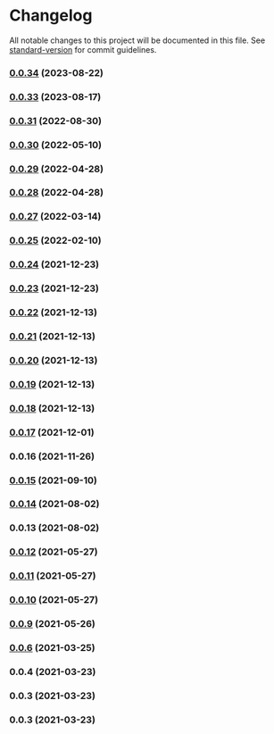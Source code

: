 # Changelog

All notable changes to this project will be documented in this file. See [standard-version](https://github.com/conventional-changelog/standard-version) for commit guidelines.

### [0.0.34](https://github.com/fe-admin/fe-admin-component/compare/v0.0.33...v0.0.34) (2023-08-22)

### [0.0.33](https://github.com/fe-admin/fe-admin-component/compare/v0.0.31...v0.0.33) (2023-08-17)

### [0.0.31](https://github.com/fe-admin/fe-admin-component/compare/v0.0.30...v0.0.31) (2022-08-30)

### [0.0.30](https://github.com/fe-admin/fe-admin-component/compare/v0.0.29...v0.0.30) (2022-05-10)

### [0.0.29](https://github.com/fe-admin/fe-admin-component/compare/v0.0.28...v0.0.29) (2022-04-28)

### [0.0.28](https://github.com/fe-admin/fe-admin-component/compare/v0.0.27...v0.0.28) (2022-04-28)

### [0.0.27](https://github.com/fe-admin/fe-admin-component/compare/v0.0.26...v0.0.27) (2022-03-14)

### [0.0.25](https://github.com/fe-admin/fe-admin-component/compare/v0.0.24...v0.0.25) (2022-02-10)

### [0.0.24](https://github.com/fe-admin/fe-admin-component/compare/v0.0.23...v0.0.24) (2021-12-23)

### [0.0.23](https://github.com/fe-admin/fe-admin-component/compare/v0.0.22...v0.0.23) (2021-12-23)

### [0.0.22](https://github.com/fe-admin/fe-admin-component/compare/v0.0.21...v0.0.22) (2021-12-13)

### [0.0.21](https://github.com/fe-admin/fe-admin-component/compare/v0.0.20...v0.0.21) (2021-12-13)

### [0.0.20](https://github.com/fe-admin/fe-admin-component/compare/v0.0.19...v0.0.20) (2021-12-13)

### [0.0.19](https://github.com/fe-admin/fe-admin-component/compare/v0.0.18...v0.0.19) (2021-12-13)

### [0.0.18](https://github.com/fe-admin/fe-admin-component/compare/v0.0.17...v0.0.18) (2021-12-13)

### [0.0.17](https://github.com/fe-admin/fe-admin-component/compare/v0.0.16...v0.0.17) (2021-12-01)

### 0.0.16 (2021-11-26)

### [0.0.15](https://github.com/fe-admin/fe-admin-component/compare/v0.0.14...v0.0.15) (2021-09-10)

### [0.0.14](https://github.com/fe-admin/fe-admin-component/compare/v0.0.13...v0.0.14) (2021-08-02)

### 0.0.13 (2021-08-02)

### [0.0.12](https://github.com/fe-admin/fe-admin-component/compare/v0.0.11...v0.0.12) (2021-05-27)

### [0.0.11](https://github.com/fe-admin/fe-admin-component/compare/v0.0.10...v0.0.11) (2021-05-27)

### [0.0.10](https://github.com/fe-admin/fe-admin-component/compare/v0.0.9...v0.0.10) (2021-05-27)

### [0.0.9](https://github.com/fe-admin/fe-admin-component/compare/v0.0.6...v0.0.9) (2021-05-26)

### [0.0.6](https://github.com/fe-admin/fe-admin-component/compare/v0.0.4...v0.0.6) (2021-03-25)

### 0.0.4 (2021-03-23)

### 0.0.3 (2021-03-23)

### 0.0.3 (2021-03-23)
